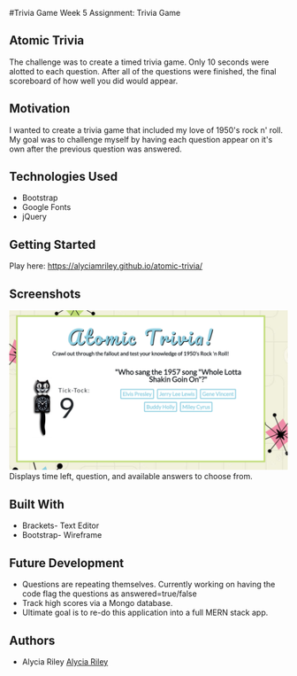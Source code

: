 #Trivia Game
Week 5 Assignment: Trivia Game

## Atomic Trivia
 The challenge was to create a timed trivia game. Only 10 seconds were alotted to each question. After all of the questions were finished, the final scoreboard of how well you did would appear.

## Motivation
I wanted to create a trivia game that included my love of 1950's rock n' roll.  My goal was to challenge myself by having each question appear on it's own after the previous question was answered.  

## Technologies Used
- Bootstrap
- Google Fonts
- jQuery

## Getting Started
Play here: https://alyciamriley.github.io/atomic-trivia/

## Screenshots

![Question](assets/images/screenshot.PNG)
Displays time left, question, and available answers to choose from.

## Built With

- Brackets- Text Editor
- Bootstrap- Wireframe

## Future Development

- Questions are repeating themselves. Currently working on having the code flag the questions as answered=true/false
- Track high scores via a Mongo database.
- Ultimate goal is to re-do this application into a full MERN stack app.

## Authors

* Alycia Riley
[Alycia Riley](http://www.code-retro.com)

